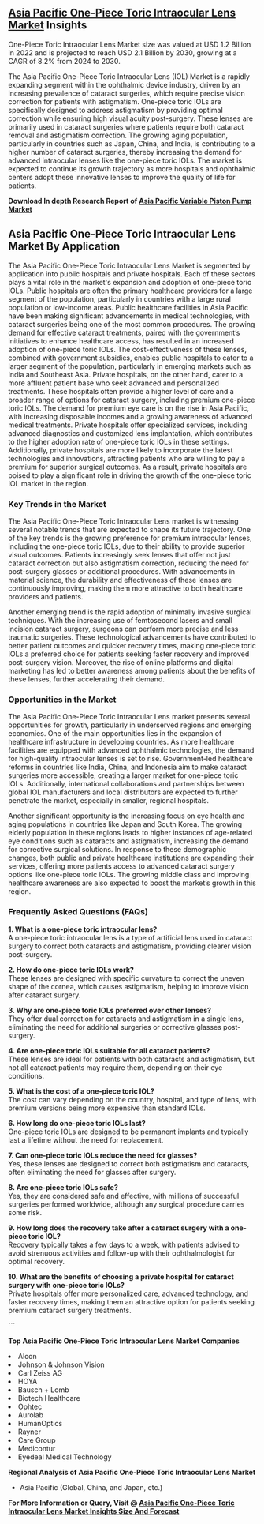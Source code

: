 <h2><a href="https://www.verifiedmarketreports.com/download-sample/?rid=390064&amp;utm_source=Github-Feb&amp;utm_medium=219" target="_blank">Asia Pacific One-Piece Toric Intraocular Lens Market</a> Insights</h2><p>One-Piece Toric Intraocular Lens Market size was valued at USD 1.2 Billion in 2022 and is projected to reach USD 2.1 Billion by 2030, growing at a CAGR of 8.2% from 2024 to 2030.</p><p><p>The Asia Pacific One-Piece Toric Intraocular Lens (IOL) Market is a rapidly expanding segment within the ophthalmic device industry, driven by an increasing prevalence of cataract surgeries, which require precise vision correction for patients with astigmatism. One-piece toric IOLs are specifically designed to address astigmatism by providing optimal correction while ensuring high visual acuity post-surgery. These lenses are primarily used in cataract surgeries where patients require both cataract removal and astigmatism correction. The growing aging population, particularly in countries such as Japan, China, and India, is contributing to a higher number of cataract surgeries, thereby increasing the demand for advanced intraocular lenses like the one-piece toric IOLs. The market is expected to continue its growth trajectory as more hospitals and ophthalmic centers adopt these innovative lenses to improve the quality of life for patients. <p><strong>Download In depth Research Report of <a href="https://www.verifiedmarketreports.com/download-sample/?rid=236118&amp;utm_source=Pulse-Dec&amp;utm_medium=219" target="_blank">Asia Pacific Variable Piston Pump Market</a></strong></p></p> <h2>Asia Pacific One-Piece Toric Intraocular Lens Market By Application</h2> <p>The Asia Pacific One-Piece Toric Intraocular Lens Market is segmented by application into public hospitals and private hospitals. Each of these sectors plays a vital role in the market's expansion and adoption of one-piece toric IOLs. Public hospitals are often the primary healthcare providers for a large segment of the population, particularly in countries with a large rural population or low-income areas. Public healthcare facilities in Asia Pacific have been making significant advancements in medical technologies, with cataract surgeries being one of the most common procedures. The growing demand for effective cataract treatments, paired with the government’s initiatives to enhance healthcare access, has resulted in an increased adoption of one-piece toric IOLs. The cost-effectiveness of these lenses, combined with government subsidies, enables public hospitals to cater to a larger segment of the population, particularly in emerging markets such as India and Southeast Asia. Private hospitals, on the other hand, cater to a more affluent patient base who seek advanced and personalized treatments. These hospitals often provide a higher level of care and a broader range of options for cataract surgery, including premium one-piece toric IOLs. The demand for premium eye care is on the rise in Asia Pacific, with increasing disposable incomes and a growing awareness of advanced medical treatments. Private hospitals offer specialized services, including advanced diagnostics and customized lens implantation, which contributes to the higher adoption rate of one-piece toric IOLs in these settings. Additionally, private hospitals are more likely to incorporate the latest technologies and innovations, attracting patients who are willing to pay a premium for superior surgical outcomes. As a result, private hospitals are poised to play a significant role in driving the growth of the one-piece toric IOL market in the region. <h3>Key Trends in the Market</h3> <p>The Asia Pacific One-Piece Toric Intraocular Lens market is witnessing several notable trends that are expected to shape its future trajectory. One of the key trends is the growing preference for premium intraocular lenses, including the one-piece toric IOLs, due to their ability to provide superior visual outcomes. Patients increasingly seek lenses that offer not just cataract correction but also astigmatism correction, reducing the need for post-surgery glasses or additional procedures. With advancements in material science, the durability and effectiveness of these lenses are continuously improving, making them more attractive to both healthcare providers and patients.</p> <p>Another emerging trend is the rapid adoption of minimally invasive surgical techniques. With the increasing use of femtosecond lasers and small incision cataract surgery, surgeons can perform more precise and less traumatic surgeries. These technological advancements have contributed to better patient outcomes and quicker recovery times, making one-piece toric IOLs a preferred choice for patients seeking faster recovery and improved post-surgery vision. Moreover, the rise of online platforms and digital marketing has led to better awareness among patients about the benefits of these lenses, further accelerating their demand.</p> <h3>Opportunities in the Market</h3> <p>The Asia Pacific One-Piece Toric Intraocular Lens market presents several opportunities for growth, particularly in underserved regions and emerging economies. One of the main opportunities lies in the expansion of healthcare infrastructure in developing countries. As more healthcare facilities are equipped with advanced ophthalmic technologies, the demand for high-quality intraocular lenses is set to rise. Government-led healthcare reforms in countries like India, China, and Indonesia aim to make cataract surgeries more accessible, creating a larger market for one-piece toric IOLs. Additionally, international collaborations and partnerships between global IOL manufacturers and local distributors are expected to further penetrate the market, especially in smaller, regional hospitals.</p> <p>Another significant opportunity is the increasing focus on eye health and aging populations in countries like Japan and South Korea. The growing elderly population in these regions leads to higher instances of age-related eye conditions such as cataracts and astigmatism, increasing the demand for corrective surgical solutions. In response to these demographic changes, both public and private healthcare institutions are expanding their services, offering more patients access to advanced cataract surgery options like one-piece toric IOLs. The growing middle class and improving healthcare awareness are also expected to boost the market’s growth in this region.</p> <h3>Frequently Asked Questions (FAQs)</h3> <p><strong>1. What is a one-piece toric intraocular lens?</strong><br> A one-piece toric intraocular lens is a type of artificial lens used in cataract surgery to correct both cataracts and astigmatism, providing clearer vision post-surgery.</p> <p><strong>2. How do one-piece toric IOLs work?</strong><br> These lenses are designed with specific curvature to correct the uneven shape of the cornea, which causes astigmatism, helping to improve vision after cataract surgery.</p> <p><strong>3. Why are one-piece toric IOLs preferred over other lenses?</strong><br> They offer dual correction for cataracts and astigmatism in a single lens, eliminating the need for additional surgeries or corrective glasses post-surgery.</p> <p><strong>4. Are one-piece toric IOLs suitable for all cataract patients?</strong><br> These lenses are ideal for patients with both cataracts and astigmatism, but not all cataract patients may require them, depending on their eye conditions.</p> <p><strong>5. What is the cost of a one-piece toric IOL?</strong><br> The cost can vary depending on the country, hospital, and type of lens, with premium versions being more expensive than standard IOLs.</p> <p><strong>6. How long do one-piece toric IOLs last?</strong><br> One-piece toric IOLs are designed to be permanent implants and typically last a lifetime without the need for replacement.</p> <p><strong>7. Can one-piece toric IOLs reduce the need for glasses?</strong><br> Yes, these lenses are designed to correct both astigmatism and cataracts, often eliminating the need for glasses after surgery.</p> <p><strong>8. Are one-piece toric IOLs safe?</strong><br> Yes, they are considered safe and effective, with millions of successful surgeries performed worldwide, although any surgical procedure carries some risk.</p> <p><strong>9. How long does the recovery take after a cataract surgery with a one-piece toric IOL?</strong><br> Recovery typically takes a few days to a week, with patients advised to avoid strenuous activities and follow-up with their ophthalmologist for optimal recovery.</p> <p><strong>10. What are the benefits of choosing a private hospital for cataract surgery with one-piece toric IOLs?</strong><br> Private hospitals offer more personalized care, advanced technology, and faster recovery times, making them an attractive option for patients seeking premium cataract surgery treatments.</p> ```</p><p><strong>Top Asia Pacific One-Piece Toric Intraocular Lens Market Companies</strong></p><div data-test-id=""><p><li>Alcon</li><li> Johnson & Johnson Vision</li><li> Carl Zeiss AG</li><li> HOYA</li><li> Bausch + Lomb</li><li> Biotech Healthcare</li><li> Ophtec</li><li> Aurolab</li><li> HumanOptics</li><li> Rayner</li><li> Care Group</li><li> Medicontur</li><li> Eyedeal Medical Technology</li></p><div><strong>Regional Analysis of&nbsp;Asia Pacific One-Piece Toric Intraocular Lens Market</strong></div><ul><li dir="ltr"><p dir="ltr">Asia Pacific (Global, China, and Japan, etc.)</p></li></ul><p><strong>For More Information or Query, Visit @&nbsp;</strong><strong><a href="https://www.verifiedmarketreports.com/product/one-piece-toric-intraocular-lens-market/?utm_source=Github-Feb&amp;utm_medium=219" target="_blank">Asia Pacific One-Piece Toric Intraocular Lens Market Insights Size And Forecast</a></strong></p></div><h2>&nbsp;</h2><div data-test-id="">&nbsp;</div>
